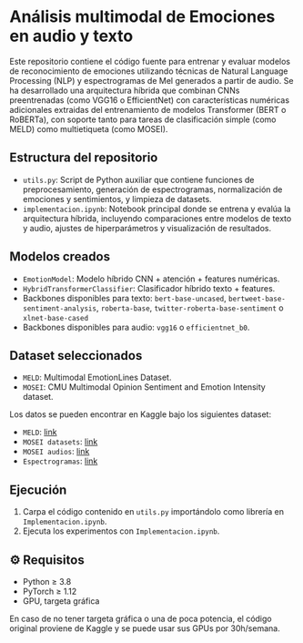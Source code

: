 # Análisis multimodal de Emociones en audio y texto

Este repositorio contiene el código fuente para entrenar y evaluar modelos de reconocimiento de emociones utilizando técnicas de Natural Language Processing (NLP) y espectrogramas de Mel generados a partir de audio. Se ha desarrollado una arquitectura híbrida que combinan CNNs preentrenadas (como VGG16 o EfficientNet) con características numéricas adicionales extraidas del entrenamiento de modelos Transformer (BERT o RoBERTa), con soporte tanto para tareas de clasificación simple (como MELD) como multietiqueta (como MOSEI).

## Estructura del repositorio

- `utils.py`: Script de Python auxiliar que contiene funciones de preprocesamiento, generación de espectrogramas, normalización de emociones y sentimientos, y limpieza de datasets.
- `implementacion.ipynb`: Notebook principal donde se entrena y evalúa la arquitectura híbrida, incluyendo comparaciones entre modelos de texto y audio, ajustes de hiperparámetros y visualización de resultados.

## Modelos creados

- `EmotionModel`: Modelo híbrido CNN + atención + features numéricas.
- `HybridTransformerClassifier`: Clasificador híbrido texto + features.
- Backbones disponibles para texto: `bert-base-uncased`, `bertweet-base-sentiment-analysis`, `roberta-base`, `twitter-roberta-base-sentiment` o `xlnet-base-cased`
- Backbones disponibles para audio: `vgg16` o `efficientnet_b0`.

## Dataset seleccionados

- `MELD`: Multimodal EmotionLines Dataset.
- `MOSEI`: CMU Multimodal Opinion Sentiment and Emotion Intensity dataset.

Los datos se pueden encontrar en Kaggle bajo los siguientes dataset:
- `MELD`: [link](https://www.kaggle.com/datasets/zaber666/meld-dataset)
- `MOSEI datasets`: [link](https://www.kaggle.com/datasets/gnurtqh/cmu-mosei)
- `MOSEI audios`: [link](https://www.kaggle.com/datasets/maunberg/cmu-mosei)
- `Espectrogramas`: [link](https://www.kaggle.com/datasets/mariaisabelglezschez/spectrograms)

## Ejecución

1. Carpa el código contenido en `utils.py` importándolo como librería en `Implementacion.ipynb`.
2. Ejecuta los experimentos con `Implementacion.ipynb`.

## ⚙️ Requisitos

- Python ≥ 3.8
- PyTorch ≥ 1.12
- GPU, targeta gráfica

En caso de no tener targeta gráfica o una de poca potencia, el código original proviene de Kaggle y se puede usar sus GPUs por 30h/semana.




